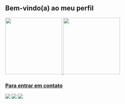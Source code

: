 ## Bem-vindo(a) ao meu perfil

 <div>
   <a href="https://github.com/Jlsnet0">
   <img height="180em" src="https://github-readme-stats.vercel.app/api?username=Jlsnet0&show_icons=true&theme=tokyonight&include_all_commits=true&count_private=true"/>
   <img height="180em" src="https://github-readme-stats.vercel.app/api/top-langs/?username=Jlsnet0&layout=compact&langs_count=6&theme=tokyonight"/>
</div>
    
 
### Para entrar em contato
 
<div> 
  
  <a href="https://www.instagram.com/josenetols?igsh=MXFzam04OGtnY3cx&utm_source=qr" target="_blank"><img src="https://img.shields.io/badge/-Instagram-%23E4405F?style=for-the-badge&logo=instagram&logoColor=white" target="_blank"></a>
  <a href = "mailto:luizsegundo1999@gmail.com"><img src="https://img.shields.io/badge/-Gmail-%23333?style=for-the-badge&logo=gmail&logoColor=white" target="_blank"></a>
  <a href="https://www.linkedin.com/in/josé-luiz-segundo-neto-300602317" target="_blank"><img src="https://img.shields.io/badge/-LinkedIn-%230077B5?style=for-the-badge&logo=linkedin&logoColor=white" target="_blank"></a>
</div>
